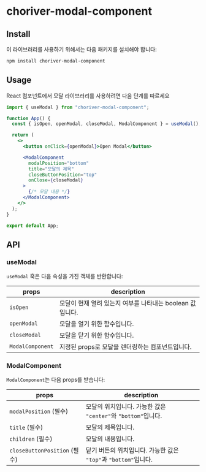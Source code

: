 # choriver-modal-component

## Install

이 라이브러리를 사용하기 위해서는 다음 패키지를 설치해야 합니다:

```bash
npm install choriver-modal-component
```

## Usage

React 컴포넌트에서 모달 라이브러리를 사용하려면 다음 단계를 따르세요

```jsx
import { useModal } from "choriver-modal-component";

function App() {
  const { isOpen, openModal, closeModal, ModalComponent } = useModal();

  return (
    <>
      <button onClick={openModal}>Open Modal</button>

      <ModalComponent
        modalPosition="bottom"
        title="모달의 제목"
        closeButtonPosition="top"
        onClose={closeModal}
      >
        {/* 모달 내용 */}
      </ModalComponent>
    </>
  );
}

export default App;
```

## API

### useModal

`useModal` 훅은 다음 속성을 가진 객체를 반환합니다:

| props            | description                                               |
| ---------------- | --------------------------------------------------------- |
| `isOpen`         | 모달이 현재 열려 있는지 여부를 나타내는 boolean 값입니다. |
| `openModal`      | 모달을 열기 위한 함수입니다.                              |
| `closeModal`     | 모달을 닫기 위한 함수입니다.                              |
| `ModalComponent` | 지정된 props로 모달을 렌더링하는 컴포넌트입니다.          |

### ModalComponent

`ModalComponent`는 다음 props를 받습니다:

| props                        | description                                                     |
| ---------------------------- | --------------------------------------------------------------- |
| `modalPosition` (필수)       | 모달의 위치입니다. 가능한 값은 `"center"`와 `"bottom"`입니다.   |
| `title` (필수)               | 모달의 제목입니다.                                              |
| `children` (필수)            | 모달의 내용입니다.                                              |
| `closeButtonPosition` (필수) | 닫기 버튼의 위치입니다. 가능한 값은 `"top"`과 `"bottom"`입니다. |
